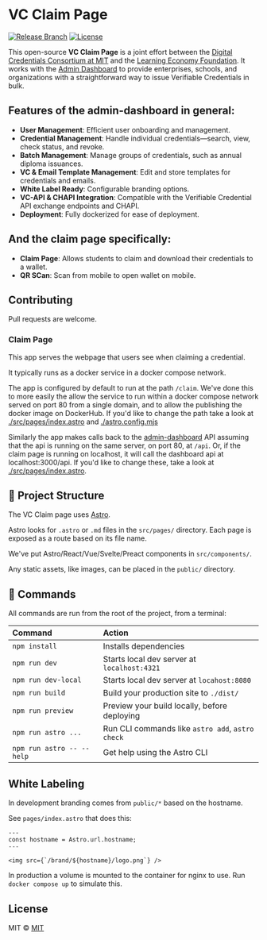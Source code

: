 # VC Claim Page
[![Release Branch](https://img.shields.io/badge/release_branch-main-green.svg)](https://github.com/digitalcredentials/admin-dashboard-claim-page/tree/main)
[![License](https://img.shields.io/badge/license-mit-blue.svg)](https://github.com/digitalcredentials/admin-dashboard-claim-page/blob/main/LICENSE)


This open-source **VC Claim Page** is a joint effort between the [Digital Credentials Consortium at MIT](https://digitalcredentials.mit.edu/) and the [Learning Economy Foundation](https://www.learningeconomy.io). It works with the [Admin Dashboard](https://github.com/digitalcredentials/admin-dashboard) to provide enterprises, schools, and organizations with a straightforward way to issue Verifiable Credentials in bulk.

## Features of the admin-dashboard in general:

- **User Management**: Efficient user onboarding and management.
- **Credential Management**: Handle individual credentials—search, view, check status, and revoke.
- **Batch Management**: Manage groups of credentials, such as annual diploma issuances.
- **VC & Email Template Management**: Edit and store templates for credentials and emails.
- **White Label Ready**: Configurable branding options.
- **VC-API & CHAPI Integration**: Compatible with the Verifiable Credential API exchange endpoints and CHAPI.
- **Deployment**: Fully dockerized for ease of deployment.

## And the claim page specifically:

- **Claim Page**: Allows students to claim and download their credentials to a wallet.
- **QR SCan**: Scan from mobile to open wallet on mobile.

## Contributing

Pull requests are welcome. 

### Claim Page

This app serves the webpage that users see when claiming a credential.

It typically runs as a docker service in a docker compose network.

The app is configured by default to run at the path `/claim`. We've done this to more easily the allow the service to run within a docker compose network served on port 80 from a single domain, and to allow the publishing the docker image on DockerHub. If you'd like to change the path take a look at [./src/pages/index.astro](./src/pages/index.astro) and [./astro.config.mjs](./astro.config.mjs)

Similarly the app makes calls back to the [admin-dashboard](https://github/digitalcredentials/admin-dashboard) API assuming that the api is running on the same server, on port 80, at `/api`. Or, if the claim page is running on localhost, it will call the dashboard api at localhost:3000/api. If you'd like to change these, take a look at [./src/pages/index.astro](./src/pages/index.astro).

## 🚀 Project Structure

The VC Claim page uses [Astro](https://astro.build). 

Astro looks for `.astro` or `.md` files in the `src/pages/` directory. Each page is exposed as a route based on its file name.

We've put Astro/React/Vue/Svelte/Preact components in `src/components/`.

Any static assets, like images, can be placed in the `public/` directory.

## 🧞 Commands

All commands are run from the root of the project, from a terminal:

| Command                   | Action                                           |
| :------------------------ | :----------------------------------------------- |
| `npm install`             | Installs dependencies                            |
| `npm run dev`             | Starts local dev server at `localhost:4321`      |
| `npm run dev-local`       | Starts local dev server at `locahost:8080`       |
| `npm run build`           | Build your production site to `./dist/`          |
| `npm run preview`         | Preview your build locally, before deploying     |
| `npm run astro ...`       | Run CLI commands like `astro add`, `astro check` |
| `npm run astro -- --help` | Get help using the Astro CLI                     |

## White Labeling

In development branding comes from `public/*` based on the hostname.

See `pages/index.astro` that does this:

```
---
const hostname = Astro.url.hostname;
---

<img src={`/brand/${hostname}/logo.png`} />

```

In production a volume is mounted to the container for nginx to use. Run `docker compose up` to simulate this.


## License
MIT © [MIT](#)
